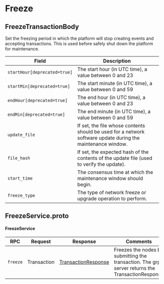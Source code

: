 # Freeze

## FreezeTransactionBody

Set the freezing period in which the platform will stop creating events and accepting transactions. This is used before safely shut down the platform for maintenance.

| Field                        | Description                                                                                                 |
| ---------------------------- | ----------------------------------------------------------------------------------------------------------- |
| `startHour[deprecated=true]` | The start hour (in UTC time), a value between 0 and 23                                                      |
| `startMin[deprecated=true]`  | The start minute (in UTC time), a value between 0 and 59                                                    |
| `endHour[deprecated=true]`   | The end hour (in UTC time), a value between 0 and 23                                                        |
| `endMin[deprecated=true]`    | The end minute (in UTC time), a value between 0 and 59                                                      |
| `update_file`                | If set, the file whose contents should be used for a network software update during the maintenance window. |
| `file_hash`                  | If set, the expected hash of the contents of the update file (used to verify the update).                   |
| `start_time`                 | The consensus time at which the maintenance window should begin.                                            |
| `freeze_type`                | The type of network freeze or upgrade operation to perform.                                                 |

## FreezeService.proto

#### FreezeService

| RPC      | Request     | Response                                                                                                                                               | Comments                                                                                         |
| -------- | ----------- | ------------------------------------------------------------------------------------------------------------------------------------------------------ | ------------------------------------------------------------------------------------------------ |
| `freeze` | Transaction | [TransactionResponse](https://github.com/theekrystallee/hedera-style-guide/blob/sdk-v1/deprecated/hedera-api/miscellaneous/broken-reference/README.md) | Freezes the nodes by submitting the transaction. The grpc server returns the TransactionResponse |
